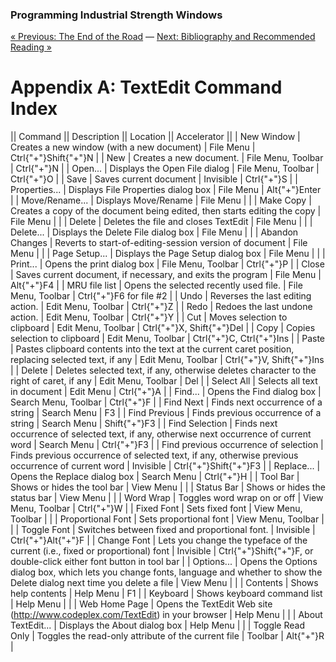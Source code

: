 ﻿### Programming Industrial Strength Windows
[« Previous: The End of the Road](Chapter-21-The-End-of-the-Road.md) — [Next: Bibliography and Recommended Reading »](Appendix-B-Bibliography-and-Recommended-Reading.md)
# Appendix A: TextEdit Command Index

|| Command || Description || Location || Accelerator ||
| New Window | Creates a new window (with a new document) | File Menu | Ctrl{"+"}Shift{"+"}N |
| New | Creates a new document. | File Menu, Toolbar | Ctrl{"+"}N |
| Open... | Displays the Open File dialog | File Menu, Toolbar | Ctrl{"+"}O |
| Save | Saves current document | Invisible | Ctrl{"+"}S |
| Properties... | Displays File Properties dialog box | File Menu | Alt{"+"}Enter |
| Move/Rename... | Displays Move/Rename | File Menu |  |
| Make Copy | Creates a copy of the document being edited, then starts editing the copy | File Menu |  |
| Delete | Deletes the file and closes TextEdit | File Menu |  |
| Delete... | Displays the Delete File dialog box | File Menu |  |
| Abandon Changes | Reverts to start-of-editing-session version of document | File Menu |  |
| Page Setup... | Displays the Page Setup dialog box | File Menu |  |
| Print... | Opens the print dialog box | File Menu, Toolbar | Ctrl{"+"}P |
| Close | Saves current document, if necessary, and exits the program | File Menu | Alt{"+"}F4 |
| MRU file list | Opens the selected recently used file. | File Menu, Toolbar | Ctrl{"+"}F6 for file #2 |
| Undo | Reverses the last editing action. | Edit Menu, Toolbar | Ctrl{"+"}Z |
| Redo | Redoes the last undone action. | Edit Menu, Toolbar | Ctrl{"+"}Y |
| Cut | Moves selection to clipboard | Edit Menu, Toolbar | Ctrl{"+"}X, Shift{"+"}Del |
| Copy | Copies selection to clipboard | Edit Menu, Toolbar | Ctrl{"+"}C, Ctrl{"+"}Ins |
| Paste | Pastes clipboard contents into the text at the current caret position, replacing selected text, if any | Edit Menu, Toolbar | Ctrl{"+"}V, Shift{"+"}Ins |
| Delete | Deletes selected text, if any, otherwise deletes character to the right of caret, if any | Edit Menu, Toolbar | Del |
| Select All | Selects all text in document | Edit Menu | Ctrl{"+"}A |
| Find... | Opens the Find dialog box | Search Menu, Toolbar | Ctrl{"+"}F |
| Find Next | Finds next occurrence of a string | Search Menu | F3 |
| Find Previous | Finds previous occurrence of a string | Search Menu | Shift{"+"}F3 |
| Find Selection | Finds next occurrence of selected text, if any, otherwise next occurrence of current word | Search Menu | Ctrl{"+"}F3 |
| Find previous occurrence of selection | Finds previous occurrence of selected text, if any, otherwise previous occurrence of current word | Invisible | Ctrl{"+"}Shift{"+"}F3 |
| Replace... | Opens the Replace dialog box | Search Menu | Ctrl{"+"}H |
| Tool Bar | Shows or hides the tool bar | View Menu |  |
| Status Bar | Shows or hides the status bar | View Menu |  |
| Word Wrap | Toggles word wrap on or off | View Menu, Toolbar | Ctrl{"+"}W |
| Fixed Font | Sets fixed font | View Menu, Toolbar |  |
| Proportional Font | Sets proportional font | View Menu, Toolbar |  |
| Toggle Font | Switches between fixed and proportional font. | Invisible | Ctrl{"+"}Alt{"+"}F |
| Change Font | Lets you change the typeface of the current (i.e., fixed or proportional) font | Invisible | Ctrl{"+"}Shift{"+"}F, or double-click either font button in tool bar |
| Options... | Opens the Options dialog box, which lets you change fonts, language and whether to show the Delete dialog next time you delete a file | View Menu |  |
| Contents | Shows help contents | Help Menu | F1 |
| Keyboard | Shows keyboard command list | Help Menu |  |
| Web Home Page | Opens the TextEdit Web site (http://www.codeplex.com/TextEdit) in your browser | Help Menu |  |
| About TextEdit... | Displays the About dialog box | Help Menu |  |
| Toggle Read Only | Toggles the read-only attribute of the current file | Toolbar | Alt{"+"}R |
